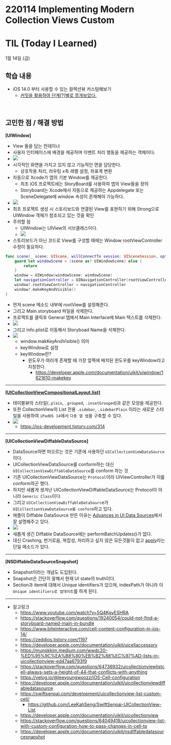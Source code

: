 # 220114 Implementing Modern Collection Views Custom
# TIL (Today I Learned)


1월 14일 (금)

## 학습 내용
- iOS 14.0 부터 사용할 수 있는 컬렉션뷰 커스텀해보기
    - [커밋을 활용하여 단계[?]별로 쪼개보았다.](https://github.com/leeari95/ModernCollectionView_Example)


&nbsp;

## 고민한 점 / 해결 방법

**[UIWindow]**

* View 들을 담는 컨테이너
* 사용자 인터페이스에 배경을 제공하며 이벤트 처리 행동을 제공하는 객체이다.
* ![](https://i.imgur.com/HyGDGIY.png)
* 시각적인 화면을 가지고 있지 않고 기능적인 면을 담당한다.
    * 상호작용 처리, 라우팅 x축 레벨 설정, 좌표계 변환
* 자동으로 Xcode가 앱의 기본 Window를 제공한다.
    * 최초 iOS 프로젝트에는 StoryBoard를 사용하여 앱의 View들을 정의
    * Storyboard는 Xcode에서 자동으로 제공하는 Appdelegate 또는 SceneDelegate에 window 속성이 존재해야 가능하다.
* ![](https://i.imgur.com/r2NEzXR.png)
* 최초 프로젝트 생성 시 스토리보드와 연결된 View를 표현하기 위해 Strong으로 UIWindow 객체가 참조되고 있는 것을 확인
* 주의할 점
    * UIWindow는 UIView의 서브클래스이다.
    * ![](https://i.imgur.com/3U8qTbZ.png)
* 스토리보드가 아닌 코드로 View를 구성할 때에는 Window rootViewController 수정이 필요하다.
```swift
func scene(_ scene: UIScene, willConnectTo session: UISceneSession, options connectionOptions: UIScene.ConnectionOptions) {
    guard let windowScene = (scene as? UIWindowScene) else {
        return
    }
    window = UIWindow(windowScene: windowScene)
    let navigationController = UINavigationController(rootViewController: ViewController())
    window?.rootViewController = navigationController
    window?.makeKeyAndVisible()
}
```
* 먼저 scene 메소드 내부에 rootView를 설정해준다.
* 그리고 Main.storyboard 파일을 삭제한다.
* 프로젝트를 클릭후 General 탭에서 Main Interface에 Main 텍스트를 삭제한다.
* ![](https://i.imgur.com/7m5P5ML.jpg)
* 그리고 info.plist로 이동해서 Storyboad Name을 삭제한다.
* ![](https://i.imgur.com/JIEicgd.png)
    * window.makKeyAndVisible() 의미
    * keyWindow로 설정
    * keyWindow란?
        * 윈도우가 여러개 존재할 때 가장 앞쪽에 배치된 윈도우를 keyWindow라고 지칭한다.
            * https://developer.apple.com/documentation/uikit/uiwindow/1621610-makekey

---

[**[UICollectionViewCompositionalLayout.list]**](https://developer.apple.com/documentation/uikit/uicollectionviewcompositionallayout/3600951-list)

* 테이블뷰의 스타일(`.plain`, `.grouped`, `.insetGrouped`)과 같은 모양을 제공한다.
* 또한 CollectionView의 List 전용 `.sidebar`, `.sidebarPlain` 이라는 새로운 스타일을 사용하여 `iPadOS 14`에서 `다중 열 앱`을 구축할 수 있다.
* ![](https://i.imgur.com/m3ILpN3.png)
    * https://ios-development.tistory.com/314

---

**[UICollectionViewDiffableDataSource]**

* DataSource하면 떠오르는 것은 기존에 사용하던 `UICollectionViewDataSource`이다.
* UICollectionViewDataSource를 conform하는 대신 `UICollectionViewDiffableDataSource`를 conform 하는 것
* 기존 UICollectionViewDataSource는 `Protocol`이라 UIViewController가 이를 conform하곤 했다.
* 하지만 새롭게 생겨난 UICollectionViewDiffableDataSource는 Protocol이 아니라 `Generic Class`이다.
* 그리고 `UICollectionViewDiffableDataSourc`e가 `UICollectionViewDataSource를 conform`하고 있다.
* 애플이 Diffable DataSource 만든 이유는 [Advances in UI Data Sources](https://developer.apple.com/videos/play/wwdc2019/220/)에서 잘 설명해주고 있다.
* ![](https://i.imgur.com/BaklZqb.png)
* 새롭게 생긴 Diffable DataSource에는 performBatchUpdates()가 없다.
* 대신 Crashing, 번거로움, 복잡성, 처리하고 싶지 않은 모든것들이 없고 [apply](https://developer.apple.com/documentation/uikit/uitableviewdiffabledatasource/3375811-apply)라는 단일 메소드가 있다.

---

**[NSDiffableDataSourceSnapshot]**

* Snapshot이라는 개념도 도입된다.
* Snapshot은 간단히 말해서 현재 UI state의 truth이다.
* Section과 item에 대해서 Unique identifiers가 있으며, indexPath가 아니라 이 `Unique identifiers로 업데이트`를 하게 된다.

---

- 참고링크
    - https://www.youtube.com/watch?v=5Q4KgyESHRA
    - https://stackoverflow.com/questions/19240054/could-not-find-a-storyboard-named-main-in-bundle
    - https://www.biteinteractive.com/cell-content-configuration-in-ios-14/
    - https://zeddios.tistory.com/1197
    - https://developer.apple.com/documentation/uikit/uicellaccessory
    - https://munokkim.medium.com/wwdc20-%ED%95%9C%EA%B8%80%EB%B2%88%EC%97%AD-lists-in-uicollectionview-ed47aa6793f9
    - https://stackoverflow.com/questions/64736932/uicollectionviewlistcell-always-sets-a-height-of-44-that-conflicts-with-anything
    - https://velog.io/@leeyoungwoozz/iOS-Cell-configuration
    - https://developer.apple.com/documentation/uikit/uicollectionviewdiffabledatasource
    - https://swiftsenpai.com/development/uicollectionview-list-custom-cell/
        - https://github.com/LeeKahSeng/SwiftSenpai-UICollectionView-List
    - https://developer.apple.com/documentation/uikit/uicollectionview
    - https://stackoverflow.com/questions/64049419/uicollectionview-list-with-custom-configuration-how-to-pass-changes-in-cell-to
    - https://developer.apple.com/documentation/uikit/nsdiffabledatasourcesnapshot
